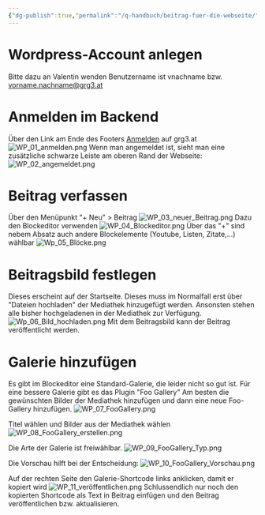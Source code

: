 ```yaml
---
{"dg-publish":true,"permalink":"/q-handbuch/beitrag-fuer-die-webseite/"}
---
```


# Wordpress-Account anlegen
Bitte dazu an Valentin wenden
Benutzername ist vnachname bzw. vorname.nachname@grg3.at

# Anmelden im Backend
Über den Link am Ende des Footers [Anmelden](https://www.grg3.at/wp-admin) auf grg3.at
![WP_01_anmelden.png](/img/user/Bilder/WP_01_anmelden.png)
Wenn man angemeldet ist, sieht man eine zusätzliche schwarze Leiste am oberen Rand der Webseite:
![WP_02_angemeldet.png](/img/user/Bilder/WP_02_angemeldet.png)
# Beitrag verfassen
Über den Menüpunkt "+ Neu" > Beitrag
![WP_03_neuer_Beitrag.png](/img/user/Bilder/WP_03_neuer_Beitrag.png)
Dazu den Blockeditor verwenden
![WP_04_Blockeditor.png](/img/user/Bilder/WP_04_Blockeditor.png)
Über das "+" sind nebem Absatz auch andere Blockelemente (Youtube, Listen, Zitate,...) wählbar
![Wp_05_Blöcke.png](/img/user/Bilder/Wp_05_Bl%C3%B6cke.png)
# Beitragsbild festlegen
Dieses erscheint auf der Startseite.
Dieses muss im Normalfall erst über "Dateien hochladen" der Mediathek hinzugefügt werden.
Ansonsten stehen alle bisher hochgeladenen in der Mediathek zur Verfügung.
![Wp_06_Bild_hochladen.png](/img/user/Bilder/Wp_06_Bild_hochladen.png)
Mit dem Beitragsbild kann der Beitrag veröffentlicht werden.
# Galerie hinzufügen
Es gibt im Blockeditor eine Standard-Galerie, die leider nicht so gut ist.
Für eine bessere Galerie gibt es das Plugin "Foo Gallery"
Am besten die gewünschten Bilder der Mediathek hinzufügen und dann eine neue Foo-Gallery hinzufügen.
![WP_07_FooGallery.png](/img/user/Bilder/WP_07_FooGallery.png)

Titel wählen und Bilder aus der Mediathek wählen
![WP_08_FooGallery_erstellen.png](/img/user/Bilder/WP_08_FooGallery_erstellen.png)

Die Arte der Galerie ist freiwählbar.
![WP_09_FooGallery_Typ.png](/img/user/Bilder/WP_09_FooGallery_Typ.png)

Die Vorschau hilft bei der Entscheidung:
![WP_10_FooGallery_Vorschau.png](/img/user/Bilder/WP_10_FooGallery_Vorschau.png)

Auf der rechten Seite den Galerie-Shortcode links anklicken, damit er kopiert wird
![WP_11_veröffentlichen.png](/img/user/Bilder/WP_11_ver%C3%B6ffentlichen.png)
Schlussendlich nur noch den kopierten Shortcode als Text in Beitrag einfügen und den Beitrag veröffentlichen bzw. aktualisieren.